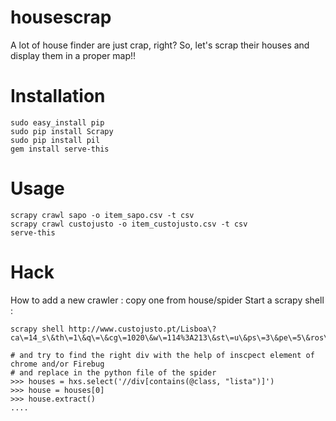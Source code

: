 housescrap
==========

A lot of house finder are just crap, right? So, let's scrap their houses and display them in a proper map!!

Installation
============
````
sudo easy_install pip
sudo pip install Scrapy
sudo pip install pil
gem install serve-this
````
Usage
=====
````
scrapy crawl sapo -o item_sapo.csv -t csv
scrapy crawl custojusto -o item_custojusto.csv -t csv
serve-this
````

Hack
====
How to add a new crawler : copy one from house/spider
Start a scrapy shell : 
````
scrapy shell http://www.custojusto.pt/Lisboa\?ca\=14_s\&th\=1\&q\=\&cg\=1020\&w\=114%3A213\&st\=u\&ps\=3\&pe\=5\&ros\=3\&roe\=5\&ss\=\&se\=\&sl\=

# and try to find the right div with the help of inscpect element of chrome and/or Firebug
# and replace in the python file of the spider
>>> houses = hxs.select('//div[contains(@class, "lista")]')
>>> house = houses[0]
>>> house.extract()
....
````
